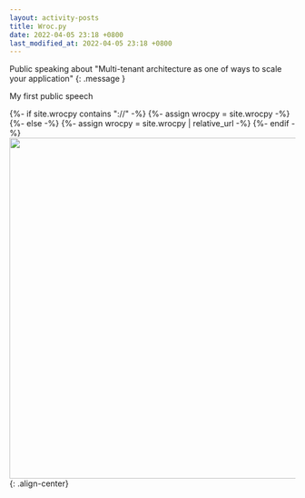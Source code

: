 ```yaml
---
layout: activity-posts
title: Wroc.py
date: 2022-04-05 23:18 +0800
last_modified_at: 2022-04-05 23:18 +0800
---
```

Public speaking about "Multi-tenant architecture as one of ways to scale your application"
{: .message }


My first public speech

{%- if site.wrocpy contains "://" -%}
    {%- assign wrocpy = site.wrocpy -%}
{%- else -%}
    {%- assign wrocpy = site.wrocpy | relative_url -%}
{%- endif -%}
<img src="{{ wrocpy }}" style="width:760px;height:600px" alt="" />{: .align-center}